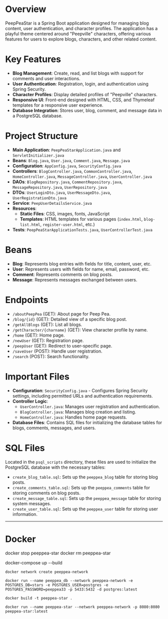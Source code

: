 # Overview
PeepPeaStar is a Spring Boot application designed for managing blog content, user authentication, and character profiles. The application has a playful theme centered around "Peepville" characters, offering various features for users to explore blogs, characters, and other related content.


# Key Features
- **Blog Management**: Create, read, and list blogs with support for comments and user interactions.
- **User Authentication**: Registration, login, and authentication using Spring Security.
- **Character Profiles**: Display detailed profiles of "Peepville" characters.
- **Responsive UI**: Front-end designed with HTML, CSS, and Thymeleaf templates for a responsive user experience.
- **Database Integration**: Stores user, blog, comment, and message data in a PostgreSQL database.


# Project Structure
- **Main Application**: `PeepPeaStarApplication.java` and `ServletInitializer.java`
- **Beans**: `Blog.java`, `User.java`, `Comment.java`, `Message.java`
- **Configuration**: `AppConfig.java`, `SecurityConfig.java`
- **Controllers**: `BlogController.java`, `CommonController.java`, `HomeController.java`, `MessageController.java`, `UserController.java`
- **DAOs**: `BlogRepository.java`, `CommentRepository.java`, `MessageRepository.java`, `UserRepository.java`
- **DTOs**: `UserLoginDto.java`, `UserMessageDto.java`, `UserRegistrationDto.java`
- **Service**: `PeepUserDetailsService.java`
- **Resources**:
  - **Static Files**: CSS, images, fonts, JavaScript
  - **Templates**: HTML templates for various pages (`index.html`, `blog-list.html`, `register-user.html`, etc.)
- **Tests**: `PeepPeaStarApplicationTests.java`, `UserControllerTest.java`


# Beans
- **Blog**: Represents blog entries with fields for title, content, user, etc.
- **User**: Represents users with fields for name, email, password, etc.
- **Comment**: Represents comments on blog posts.
- **Message**: Represents messages exchanged between users.

# Endpoints
- `/aboutPeepPea` (GET): About page for Peep Pea.
- `/blog/{id}` (GET): Detailed view of a specific blog post.
- `/getAllBlogs` (GET): List all blogs.
- `/getCharacter/{charname}` (GET): View character profile by name.
- `/home` (GET): Home page.
- `/newUser` (GET): Registration page.
- `/peepUser` (GET): Redirect to user-specific page.
- `/saveUser` (POST): Handle user registration.
- `/search` (POST): Search functionality.


# Important Files
- **Configuration**: `SecurityConfig.java` - Configures Spring Security settings, including permitted URLs and authentication requirements.
- **Controller Logic**:
  - `UserController.java`: Manages user registration and authentication.
  - `BlogController.java`: Manages blog creation and listing.
  - `HomeController.java`: Handles home page requests.
- **Database Files**: Contains SQL files for initializing the database tables for blogs, comments, messages, and users.


# SQL Files
Located in the `psql_scripts` directory, these files are used to initialize the PostgreSQL database with the necessary tables:
- `create_blog_table.sql`: Sets up the `peeppea_blog` table for storing blog posts.
- `create_comments_table.sql`: Sets up the `peeppea_comments` table for storing comments on blog posts.
- `create_message_table.sql`: Sets up the `peeppea_message` table for storing system messages.
- `create_user_table.sql`: Sets up the `peeppea_user` table for storing user information.


---

# Docker

docker stop peeppea-star
docker rm peeppea-star

docker-compose up --build

```docker network create peeppea-network```

```docker run --name peeppea_db --network peeppea-network -e POSTGRES_DB=stars -e POSTGRES_USER=postgres -e POSTGRES_PASSWORD=peeppea33 -p 5433:5432 -d postgres:latest```

```docker build -t peeppea-star .```

```docker run --name peeppea-star --network peeppea-network -p 8080:8080 peeppea-star:latest```